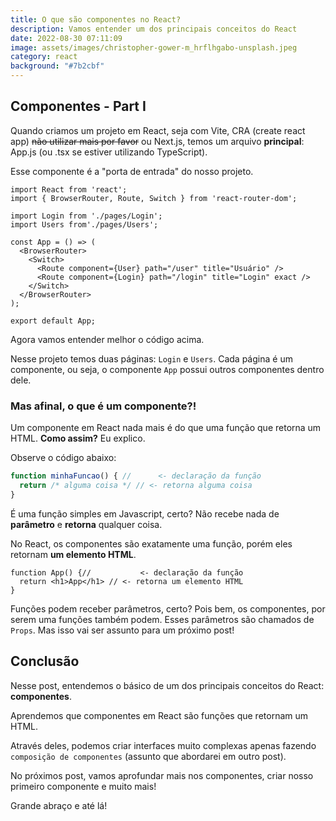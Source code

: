 ```yaml
---
title: O que são componentes no React?
description: Vamos entender um dos principais conceitos do React
date: 2022-08-30 07:11:09
image: assets/images/christopher-gower-m_hrflhgabo-unsplash.jpeg
category: react
background: "#7b2cbf"
---
```



## Componentes - Part I

Quando criamos um projeto em React, seja com Vite, CRA (create react app) ~~não utilizar mais por favor~~ ou Next.js, temos um arquivo **principal**: App.js (ou .tsx se estiver utilizando TypeScript).

Esse componente é a "porta de entrada" do nosso projeto.

```tsx
import React from 'react';
import { BrowserRouter, Route, Switch } from 'react-router-dom';

import Login from './pages/Login';
import Users from'./pages/Users';

const App = () => (
  <BrowserRouter>
    <Switch>
      <Route component={User} path="/user" title="Usuário" />
      <Route component={Login} path="/login" title="Login" exact />
    </Switch>
  </BrowserRouter>
);

export default App;

```

Agora vamos entender melhor o código acima.

Nesse projeto temos duas páginas: `Login` e `Users`. Cada página é um componente, ou seja, o componente `App` possui outros componentes dentro dele. 

### Mas afinal, o que é um componente?!

Um componente em React nada mais é do que uma função que retorna um HTML. **Como assim?** Eu explico.

Observe o código abaixo:

```typescript
function minhaFuncao() { // 	 <- declaração da função
  return /* alguma coisa */ // <- retorna alguma coisa
}
```

É uma função simples em Javascript, certo? Não recebe nada de **parâmetro** e **retorna** qualquer coisa.

No React, os componentes são exatamente uma função, porém eles retornam **um elemento HTML**.

```tsx
function App() {// 			 <- declaração da função
  return <h1>App</h1> // <- retorna um elemento HTML
}
```

Funções podem receber parâmetros, certo? Pois bem, os componentes, por serem uma funções também podem. Esses parâmetros são chamados de `Props`. Mas isso vai ser assunto para um próximo post!

## Conclusão

Nesse post, entendemos o básico de um dos principais conceitos do React: **componentes**.

Aprendemos que componentes em React são funções que retornam um HTML.

Através deles, podemos criar interfaces muito complexas apenas fazendo `composição de componentes` (assunto que abordarei em outro post).

No próximos post, vamos aprofundar mais nos componentes, criar nosso primeiro componente e muito mais! 

Grande abraço e até lá!



